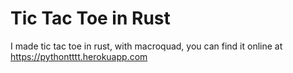 # Tic Tac Toe in Rust

I made tic tac toe in rust, with macroquad, you can find it online at https://pythontttt.herokuapp.com
